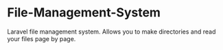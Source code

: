 # File-Management-System
Laravel file management system.  Allows you to make directories and read your files page by page.
